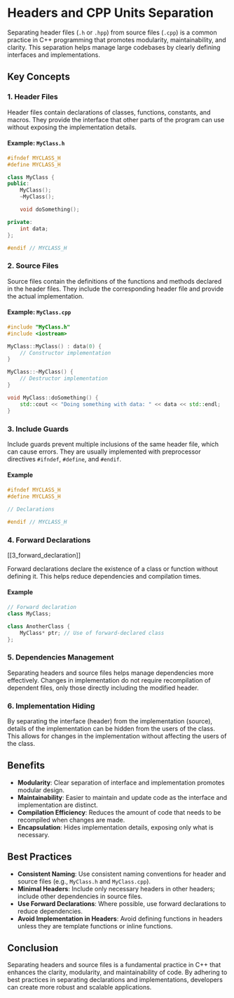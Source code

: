 
# Headers and CPP Units Separation

Separating header files (`.h` or `.hpp`) from source files (`.cpp`) is a common practice in C++ programming that promotes modularity, maintainability, and clarity. This separation helps manage large codebases by clearly defining interfaces and implementations.

## Key Concepts

### 1. Header Files

Header files contain declarations of classes, functions, constants, and macros. They provide the interface that other parts of the program can use without exposing the implementation details.

#### Example: `MyClass.h`

```cpp
#ifndef MYCLASS_H
#define MYCLASS_H

class MyClass {
public:
    MyClass();
    ~MyClass();

    void doSomething();

private:
    int data;
};

#endif // MYCLASS_H
```

### 2. Source Files

Source files contain the definitions of the functions and methods declared in the header files. They include the corresponding header file and provide the actual implementation.

#### Example: `MyClass.cpp`

```cpp
#include "MyClass.h"
#include <iostream>

MyClass::MyClass() : data(0) {
    // Constructor implementation
}

MyClass::~MyClass() {
    // Destructor implementation
}

void MyClass::doSomething() {
    std::cout << "Doing something with data: " << data << std::endl;
}
```

### 3. Include Guards

Include guards prevent multiple inclusions of the same header file, which can cause errors. They are usually implemented with preprocessor directives `#ifndef`, `#define`, and `#endif`.

#### Example

```cpp
#ifndef MYCLASS_H
#define MYCLASS_H

// Declarations

#endif // MYCLASS_H
```

### 4. Forward Declarations
[[3_forward_declaration]]

Forward declarations declare the existence of a class or function without defining it. This helps reduce dependencies and compilation times.

#### Example

```cpp
// Forward declaration
class MyClass;

class AnotherClass {
    MyClass* ptr; // Use of forward-declared class
};
```

### 5. Dependencies Management

Separating headers and source files helps manage dependencies more effectively. Changes in implementation do not require recompilation of dependent files, only those directly including the modified header.

### 6. Implementation Hiding

By separating the interface (header) from the implementation (source), details of the implementation can be hidden from the users of the class. This allows for changes in the implementation without affecting the users of the class.

## Benefits

- **Modularity**: Clear separation of interface and implementation promotes modular design.
- **Maintainability**: Easier to maintain and update code as the interface and implementation are distinct.
- **Compilation Efficiency**: Reduces the amount of code that needs to be recompiled when changes are made.
- **Encapsulation**: Hides implementation details, exposing only what is necessary.

## Best Practices

- **Consistent Naming**: Use consistent naming conventions for header and source files (e.g., `MyClass.h` and `MyClass.cpp`).
- **Minimal Headers**: Include only necessary headers in other headers; include other dependencies in source files.
- **Use Forward Declarations**: Where possible, use forward declarations to reduce dependencies.
- **Avoid Implementation in Headers**: Avoid defining functions in headers unless they are template functions or inline functions.

## Conclusion

Separating headers and source files is a fundamental practice in C++ that enhances the clarity, modularity, and maintainability of code. By adhering to best practices in separating declarations and implementations, developers can create more robust and scalable applications.